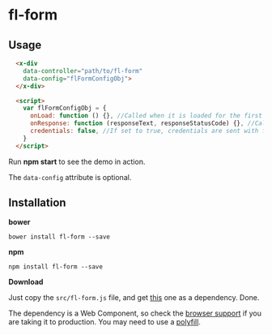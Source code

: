 # fl-form

## Usage

``` html
  <x-div
    data-controller="path/to/fl-form"
    data-config="flFormConfigObj">
  </x-div>

  <script>
    var flFormConfigObj = {
      onLoad: function () {}, //Called when it is loaded for the first time
      onResponse: function (responseText, responseStatusCode) {}, //Called whenever a response from a submit event arrives.
      credentials: false, //If set to true, credentials are sent with fetch request
    }
  </script>
```

Run **npm start** to see the demo in action.

The `data-config` attribute is optional.

## Installation

**bower**

```
bower install fl-form --save
```

**npm**
```
npm install fl-form --save
```
**Download**

Just copy the `src/fl-form.js` file, and get [this](https://raw.githubusercontent.com/fourlabsldn/x-div/master/js/x-div.js) one as a dependency. Done.


The dependency is a Web Component, so check the [browser support](http://caniuse.com/#search=Custom%20Elements)
if you are taking it to production. You may need to use a [polyfill](http://webcomponents.org/polyfills/).
